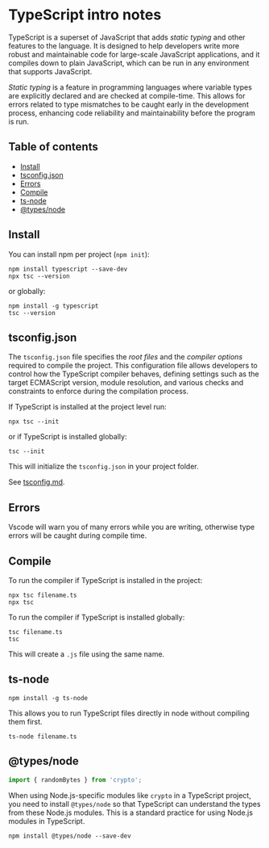 # TypeScript intro notes

TypeScript is a superset of JavaScript that adds *static typing* and other features to the language. It is designed to help developers write more robust and maintainable code for large-scale JavaScript applications, and it compiles down to plain JavaScript, which can be run in any environment that supports JavaScript.

*Static typing* is a feature in programming languages where variable types are explicitly declared and are checked at compile-time. This allows for errors related to type mismatches to be caught early in the development process, enhancing code reliability and maintainability before the program is run.

## Table of contents

<!-- toc -->

- [Install](#install)
- [tsconfig.json](#tsconfigjson)
- [Errors](#errors)
- [Compile](#compile)
- [ts-node](#ts-node)
- [@types/node](#typesnode)

<!-- tocstop -->

## Install

You can install npm per project (`npm init`):

```
npm install typescript --save-dev
npx tsc --version
```

or globally: 

```
npm install -g typescript
tsc --version
```

## tsconfig.json

The `tsconfig.json` file specifies the *root files* and the *compiler options* required to compile the project. This configuration file allows developers to control how the TypeScript compiler behaves, defining settings such as the target ECMAScript version, module resolution, and various checks and constraints to enforce during the compilation process.

If TypeScript is installed at the project level run:

```
npx tsc --init
```

or if TypeScript is installed globally: 

```
tsc --init
``` 

This will initialize the `tsconfig.json` in your project folder.

See [tsconfig.md](tsconfig.md).

## Errors 

Vscode will warn you of many errors while you are writing, otherwise type errors will be caught during compile time.

## Compile

To run the compiler if TypeScript is installed in the project:

```
npx tsc filename.ts
npx tsc
```

To run the compiler if TypeScript is installed globally:

```
tsc filename.ts
tsc
```

This will create a `.js` file using the same name.

## ts-node 

```
npm install -g ts-node
```

This allows you to run TypeScript files directly in node without compiling them first.

```
ts-node filename.ts
  ```

## @types/node

```typescript
import { randomBytes } from 'crypto';
```

When using Node.js-specific modules like `crypto` in a TypeScript project, you need to install `@types/node` so that TypeScript can understand the types from these Node.js modules. This is a standard practice for using Node.js modules in TypeScript.

```
npm install @types/node --save-dev
```

